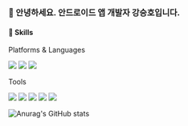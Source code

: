 ### 👋 안녕하세요. 안드로이드 앱 개발자 강승호입니다.


#### 💪 Skills
Platforms & Languages

<img src="https://img.shields.io/badge/Android-3DDC84?style=flat-square&logo=Android&logoColor=white"/> <img src="https://img.shields.io/badge/Java-007396?style=flat-square&logo=Java&logoColor=white"/> <img src="https://img.shields.io/badge/Kotlin-0095d4?style=flat-square&logo=Kotlin&logoColor=white"/>

Tools

<img src="https://img.shields.io/badge/Git-f05032?style=flat-square&logo=Git&logoColor=white"/> <img src="https://img.shields.io/badge/Svn-7994be?style=flat-square&logo=Subversion&logoColor=white"/> <img src="https://img.shields.io/badge/Jira-7994be?style=flat-square&logo=Jira&logoColor=white"/> <img src="https://img.shields.io/badge/Slack-7994be?style=flat-square&logo=Slack&logoColor=white"/> <img src="https://img.shields.io/badge/Swagger-7994be?style=flat-square&logo=Swagger&logoColor=white"/>

![Anurag's GitHub stats](https://github-readme-stats.vercel.app/api?username=kangseungho&show_icons=true&theme=radical)
